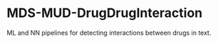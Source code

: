 # MDS-MUD-DrugDrugInteraction
ML and NN pipelines for detecting interactions between drugs in text.
